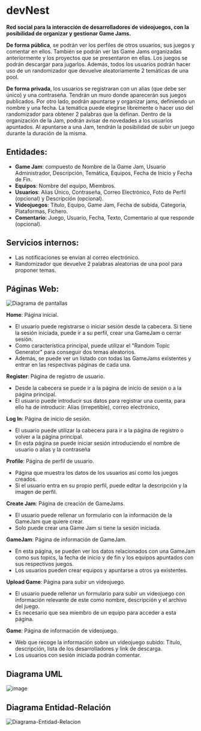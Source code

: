 # devNest
**Red social para la interacción de desarrolladores de videojuegos, con la posibilidad de organizar y gestionar Game Jams.**

**De forma pública**, se podrán ver los perfiles de otros usuarios, sus juegos y comentar en ellos. También se podrán ver las Game Jams organizadas anteriormente y los proyectos que se presentaron en ellas. Los juegos se podrán descargar para jugarlos. Además, todos los usuarios podrán hacer uso de un randomizador que devuelve aleatoriamente 2 temáticas de una pool. 

**De forma privada**, los usuarios se registraran con un alias (que debe ser único) y una contraseña. Tendrán un muro donde aparecerán sus juegos publicados. Por otro lado, podrán apuntarse y organizar jams, definiendo un nombre y una fecha. La temática puede elegirse libremente o hacer uso del randomizador para obtener 2 palabras que la definan. Dentro de la organización de la Jam, podrán avisar de novedades a los usuarios apuntados. Al apuntarse a una Jam, tendrán la posibilidad de subir un juego durante la duración de la misma.

## Entidades:

  * **Game Jam**: compuesto de Nombre de la Game Jam, Usuario Administrador, Descripción, Temática, Equipos, Fecha de Inicio y Fecha de Fin.  
  * **Equipos**: Nombre del equipo, Miembros.  
  * **Usuarios**: Alias Único, Contraseña, Correo Electrónico, Foto de Perfil (opcional) y Descripción (opcional).  
  * **Videojuegos**: Título, Equipo, Game Jam, Fecha de subida, Categoría, Plataformas, Fichero.  
  * **Comentario**: Juego, Usuario, Fecha, Texto, Comentario al que responde (opcional).
  
## Servicios internos:

  * Las notificaciones se envían al correo electrónico.  
  * Randomizador que devuelve 2 palabras aleatorias de una pool para proponer temas.  
  
## Páginas Web:
![Diagrama de pantallas](https://user-images.githubusercontent.com/49963607/155017804-c55d094a-5b66-47c8-b7fc-689157e39b23.png)

**Home**: Página inicial. 
* El usuario puede registrarse o iniciar sesión desde la cabecera. Si tiene la sesión iniciada, puede ir a su perfil, crear una GameJam o cerrar sesión.
* Como característica principal, puede utilizar el "Random Topic Generator" para conseguir dos temas aleatorios.
* Además, se puede ver un listado con todas las GameJams existentes y entrar en las respectivas páginas de cada una.

**Register**: Página de registro de usuario.
* Desde la cabecera se puede ir a la página de inicio de sesión o a la página principal.
* El usuario puede introducir sus datos para registrar una cuenta, para ello ha de introducir: Alias (irrepetible), correo electrónico,

**Log In**: Página de inicio de sesión.
* El usuario puede utilizar la cabecera para ir a la página de registro o volver a la página principal.
* En esta página se puede iniciar sesión introduciendo el nombre de usuario o alias y la contraseña

**Profile**: Página de perfil de usuario.
* Página que muestra los datos de los usuarios así como los juegos creados.
* Si el usuario entra en su propio perfil, puede editar la descripción y la imagen de perfil.

**Create Jam**: Página de creación de GameJams.
* El usuario puede rellenar un formulario con la información de la GameJam que quiere crear.
* Solo puede crear una Game Jam si tiene la sesión iniciada.

**GameJam**: Página de información de GameJam.
* En esta página, se pueden ver los datos relacionados con una GameJam como sus topics, la fecha de inicio y de fin y los equipos apuntados con sus respectivos juegos.
* Los usuarios pueden crear equipos y apuntarse a otros ya existentes.

**Upload Game**: Página para subir un videojuego.
* El usuario puede rellenar un formulario para subir un videojuego con información relevante de este como nombre, descripción y el archivo del juego.
* Es necesario que sea miembro de un equipo para acceder a esta página.

**Game**: Página de información de videojuego.
* Web que recoge la información sobre un videojuego subido: Título, descripción, lista de los desarrolladores y link de descarga.
* Los usuarios con sesión iniciada podrán comentar.

## Diagrama UML
![image](https://user-images.githubusercontent.com/49963607/155025181-36fbad1f-b8b8-42fd-a5fb-a7957bc9b509.png)

## Diagrama Entidad-Relación
![Diagrama-Entidad-Relacion](https://user-images.githubusercontent.com/58952176/155031985-ab01311b-bc36-4234-a001-4280dddbe5a7.PNG)




